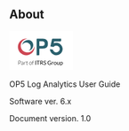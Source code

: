 About
------

![](/media/media/image1.png)

OP5 Log Analytics User Guide

Software ver. 6.x

Document version. 1.0
